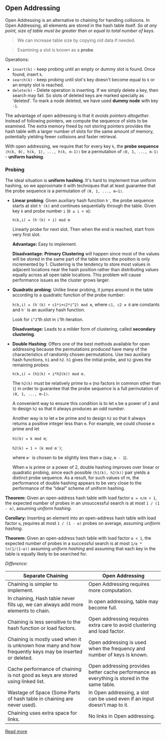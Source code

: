 ## Open Addressing
Open Addressing is an alternative to chaining for handling collisions. In Open Addressing, all elements are stored in the hash table itself. _So at any point, size of table must be greater than or equal to total number of keys._

> We can increase table size by copying old data if needed.

> Examining a slot is known as a __probe__.

Operations:
* `insert(k)` - keep probing until an empty or dummy slot is found. Once found, insert `k`.
* `search(k)` - keep probing until slot's key doesn't become equal to `k` or an empty slot is reached.
* `delete(k)` - Delete operation is inserting. If we simply delete a key, then search may fail. So slots of deleted keys are marked specially as 'deleted'. To mark a node deleted, we have used __dummy node__ with key `-1`.

The advantage of open addressing is that it _avoids pointers altogether_. Instead of following pointers, we compute the sequence of slots to be examined. The extra memory freed by not storing pointers provides the hash table with a larger number of slots for the same amount of memory, potentially yielding fewer collisions and faster retrieval.

With open addressing, we require that for every key `k`, the __probe sequence__ `⟨h(k, 0), h(k, 1), ..., h(k, m-1)⟩` be a permutation of `⟨0, 1, ..., m-1⟩` - __uniform hashing__.

### Probing
The ideal situation is __uniform hashing__. It's hard to implement true uniform hashing, so we approximate it with techniques that at least guarantee that the probe sequence is a permutation of `⟨0, 1, ..., m−1⟩`.

* __Linear probing__: Given auxiliary hash function `h′`, the probe sequence starts at slot `h′(k)` and continues sequentially through the table. Given key `k` and probe number `i` (`0 ≤ i < m`):

    `h(k,i) = (h′(k) + i) mod m`

    Linearly probe for next slot. Then when the end is reached, start from very first slot.

    __Advantage:__ Easy to implement.

    __Disadvantage:__ __Primary Clustering__ will happen since most of the values will be stored in the same part of the table since the position is only incremented by 1. Clustering is the tendency to store most values in adjacent locations near the hash position rather than distributing values equally across all open table locations. This problem will cause performance issues as the cluster grows larger.

* __Quadratic probing__: Unlike linear probing, it jumps around in the table according to a quadratic function of the probe number:

    `h(k,i) = (h′(k) + c1*i+c2*i^2) mod m`, where `c1, c2 ≠ 0` are constants and `h′` is an auxiliary hash function.

    Look for `i^2`‘th slot in `i`’th iteration.

    __Disadvantage:__ Leads to a milder form of clustering, called __secondary clustering__.

* __Double Hashing__: Offers one of the best methods available for open addressing because the permutations produced have many of the characteristics of randomly chosen permutations. Use two auxiliary hash functions, `h1` and `h2`. `h1` gives the initial probe, and `h2` gives the remaining probes:

    `h(k,i) = (h1(k) + i*h2(k)) mod m.`

    The `h2(k)` must be relatively prime to `m` (no factors in common other than `1`) in order to guarantee that the probe sequence is a full permutation of `⟨0, 1, ..., m−1⟩`.

    A convenient way to ensure this condition is to let `m` be a power of `2` and to design `h2` so that it always produces an _odd number_.

    Another way is to let `m` be prime and to design `h2` so that it always returns a positive integer less than `m`. For example, we could choose `m` prime and let

    `h1(k) = k mod m`;

    `h2(k) = 1 + (k mod m′)`;

    where `m′` is chosen to be slightly less than `m` (say, `m - 1`).

    When `m` is prime or a power of 2, double hashing improves over linear or quadratic probing, since each possible `(h1(k), h2(k))` pair yields a distinct probe sequence. As a result, for such values of m, the performance of double hashing appears to be very close to the performance of the “ideal” scheme of uniform hashing.

__Theorem:__ Given an open-address hash table with load factor `α = n/m < 1`, the expected number of probes in an unsuccessful search is at most `1 / (1 - α)`, assuming _uniform hashing_.


__Corollary:__ Inserting an element into an open-address hash table with load factor `α`, ̨requires at most `1 / (1 - α)` probes on average, assuming _uniform hashing_.


__Theorem:__ Given an open-address hash table with load factor `α < 1`, the expected number of probes in a successful search is at most `1/α * ln(1/(1-α))` assuming _uniform hashing_ and assuming that each key in the table is equally likely to be searched for.


_Difference:_

| Separate Chaining	| Open Addressing |
| - | - |
| Chaining is simpler to implement.	| Open Addressing requires more computation. |
| In chaining, Hash table never fills up, we can always add more elements to chain. | In open addressing, table may become full. |
| Chaining is less sensitive to the hash function or load factors. | Open addressing requires extra care to avoid clustering and load factor. |
| Chaining is mostly used when it is unknown how many and how frequently keys may be inserted or deleted. | Open addressing is used when the frequency and number of keys is known. |
| Cache performance of chaining is not good as keys are stored using linked list. | Open addressing provides better cache performance as everything is stored in the same table. |
| Wastage of Space (Some Parts of hash table in chaining are never used). | In Open addressing, a slot can be used even if an input doesn’t map to it. |
| Chaining uses extra space for links. | No links in Open addressing. |

[Read more](http://courses.csail.mit.edu/6.006/fall11/lectures/lecture10.pdf)

